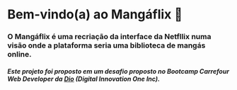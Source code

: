 # Bem-vindo(a) ao Mangáflix 📖
### O Mangáflix é uma recriação da interface da Netfllix numa visão onde a plataforma seria uma biblioteca de mangás online.

##### Este projeto foi proposto em um desafio proposto no Bootcamp *Carrefour Web Developer* da [Dio](https://www.dio.me/) (*Digital Innovation One Inc*).
